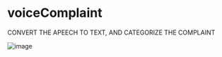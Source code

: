 # voiceComplaint
CONVERT THE APEECH TO TEXT, AND CATEGORIZE THE COMPLAINT

![image](https://github.com/user-attachments/assets/1753622e-6185-4609-a87b-0d9c0a901685)
